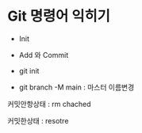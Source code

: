 # Git 명령어 익히기
* Init
* Add 와 Commit

* git init

* git branch -M main : 마스터 이름변경

커밋안항상태 : rm chached

커밋한상태 : resotre